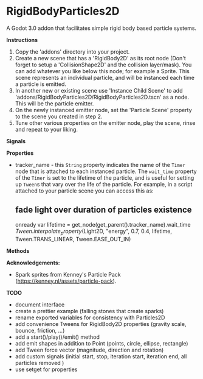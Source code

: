 # RigidBodyParticles2D

A Godot 3.0 addon that facilitates simple rigid body based particle systems.

**Instructions**

1. Copy the 'addons' directory into your project.
2. Create a new scene that has a 'RigidBody2D' as its root node (Don't forget to setup a 'CollisionShape2D' and the collision layer/mask). You can add whatever you like below this node; for example a Sprite. This scene represents an individual particle, and will be instanced each time a particle is emitted.
3. In another new or existing scene use 'Instance Child Scene' to add 'addons/RigidBodyParticles2D/RigidBodyParticles2D.tscn' as a node. This will be the particle emitter.
4. On the newly instanced emitter node, set the 'Particle Scene' property to the scene you created in step 2.
5. Tune other various properties on the emitter node, play the scene, rinse and repeat to your liking.

**Signals**

**Properties**

 * tracker_name - this <code>String</code> property indicates the name of the <code>Timer</code> node that is attached to each instanced particle. The <code>wait_time</code> property of the <code>Timer</code> is set to the lifetime of the particle, and is useful for setting up <code>Tween</code>s that vary over the life of the particle. For example, in a script attached to your particle scene you can access this as:

    ## fade light over duration of particles existence
    onready var lifetime = get_node(get_parent().tracker_name).wait_time
    $Tween.interpolate_property($Light2D, "energy", 0.7, 0.4, lifetime,
    	Tween.TRANS_LINEAR, Tween.EASE_OUT_IN)

**Methods**

**Acknowledgements:**

 * Spark sprites from Kenney's Particle Pack (https://kenney.nl/assets/particle-pack).

**TODO**

* document interface
* create a prettier example (falling stones that create sparks)
* rename exported variables for consistency with Particles2D
* add convenience Tweens for RigidBody2D properties (gravity scale, bounce, friction, ...)
* add a start()/play()/emit() method
* add emit shapes in addition to Point (points, circle, ellipse, rectangle)
* add Tween force vector (magnitude, direction and rotation)
* add custom signals (initial start, stop, iteration start, iteration end, all particles removed )
* use setget for properties

